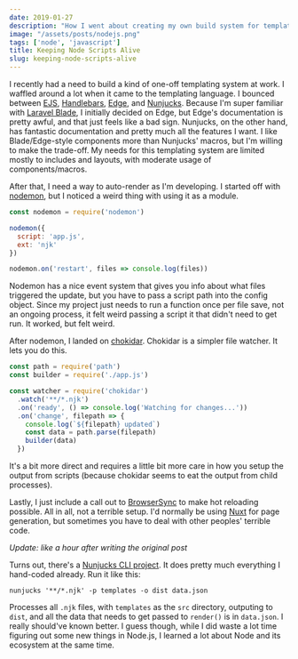 ```yaml
---
date: 2019-01-27
description: "How I went about creating my own build system for templates needed for a project at work."
image: "/assets/posts/nodejs.png"
tags: ['node', 'javascript']
title: Keeping Node Scripts Alive
slug: keeping-node-scripts-alive
---
```


I recently had a need to build a kind of one-off templating system at work. I
waffled around a lot when it came to the templating language. I bounced between
[EJS][], [Handlebars][], [Edge][], and [Nunjucks][]. Because I'm super familiar
with [Laravel Blade](https://laravel.com/docs/5.7/blade), I initially decided
on Edge, but Edge's documentation is pretty awful, and that just feels like a
bad sign. Nunjucks, on the other hand, has fantastic documentation and pretty
much all the features I want. I like Blade/Edge-style components more than
Nunjucks' macros, but I'm willing to make the trade-off. My needs for this
templating system are limited mostly to includes and layouts, with moderate
usage of components/macros.

After that, I need a way to auto-render as I'm developing. I started off with
[nodemon][], but I noticed a weird thing with using it as a module.

```javascript
const nodemon = require('nodemon')

nodemon({
  script: 'app.js',
  ext: 'njk'
})

nodemon.on('restart', files => console.log(files))
```

Nodemon has a nice event system that gives you info about what files triggered
the update, but you have to pass a script path into the config object. Since my
project just needs to run a function once per file save, not an ongoing
process, it felt weird passing a script it that didn't need to get run. It
worked, but felt weird.

After nodemon, I landed on [chokidar][]. Chokidar is a simpler file watcher. It
lets you do this.

```javascript
const path = require('path')
const builder = require('./app.js')

const watcher = require('chokidar')
  .watch('**/*.njk')
  .on('ready', () => console.log('Watching for changes...'))
  .on('change', filepath => {
    console.log(`${filepath} updated`)
    const data = path.parse(filepath)
    builder(data)
  })
```

It's a bit more direct and requires a little bit more care in how you setup the
output from scripts (because chokidar seems to eat the output from child
processes).

Lastly, I just include a call out to [BrowserSync][] to make hot reloading
possible. All in all, not a terrible setup. I'd normally be using [Nuxt][] for page
generation, but sometimes you have to deal with other peoples' terrible code.

*Update: like a hour after writing the original post*

Turns out, there's a [Nunjucks CLI project][nunjucks-cli]. It does pretty much
everything I hand-coded already. Run it like this:

`nunjucks '**/*.njk' -p templates -o dist data.json`

Processes all `.njk` files, with `templates` as the `src` directory, outputing to
`dist`, and all the data that needs to get passed to `render()` is in
`data.json`. I really should've known better. I guess though, while I did waste
a lot time figuring out some new things in Node.js, I learned a lot about Node
and its ecosystem at the same time.

[EJS]: http://www.ejs.co
[Handlebars]: http://handlebarsjs.com/
[Edge]: https://edge.adonisjs.com/
[Nunjucks]: https://mozilla.github.io/nunjucks/
[Nodemon]: https://nodemon.io/
[chokidar]: https://github.com/paulmillr/chokidar
[Nuxt]: http://nuxtjs.org/
[BrowserSync]: https://www.browsersync.io/
[nunjucks-cli]: https://github.com/jeremyben/nunjucks-cli
